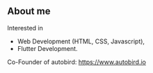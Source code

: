 ## About me
Interested in 
- Web Development (HTML, CSS, Javascript), 
- Flutter Development.

Co-Founder of autobird: https://www.autobird.io
